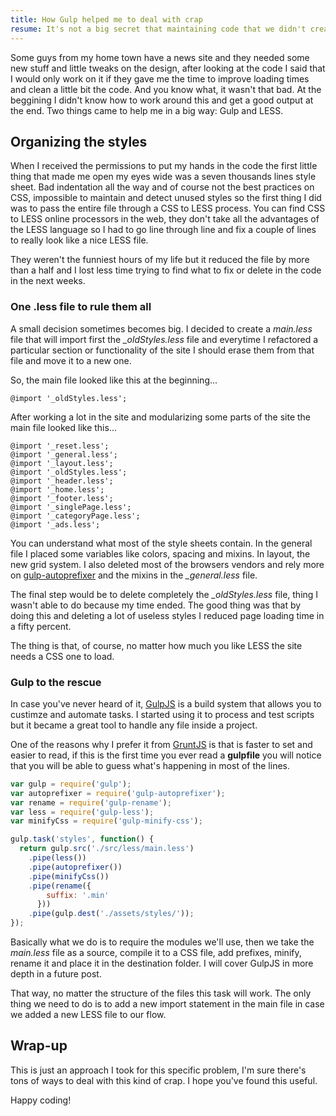 ```yaml
---
title: How Gulp helped me to deal with crap
resume: It's not a big secret that maintaining code that we didn't create is a big pain sometimes. Of course the only fact that other developer did it puts us in an uncomfortable place because there's a high chance that you're trying to understand patterns and approaches you wouldn't have taken, which doesn't mean they are wrong they just aren't yours. For a few months I had to deal not only with this, but with code full of bad practices.
---
```


Some guys from my home town have a news site and they needed some new stuff and little tweaks on the design, after looking at the code I said that I would only work on it if they gave me the time to improve loading times and clean a little bit the code. And you know what, it wasn't that bad. At the beggining I didn't know how to work around this and get a good output at the end. Two things came to help me in a big way: Gulp and LESS.


## Organizing the styles

When I received the permissions to put my hands in the code the first little thing that made me open my eyes wide was a seven thousands lines style sheet. Bad indentation all the way and of course not the best practices on CSS, impossible to maintain and detect unused styles so the first thing I did was to pass the entire file through a CSS to LESS process. You can find CSS to LESS online processors in the web, they don't take all the advantages of the LESS language so I had to go line through line and fix a couple of lines to really look like a nice LESS file.

They weren't the funniest hours of my life but it reduced the file by more than a half and I lost less time trying to find what to fix or delete in the code in the next weeks.

### One .less file to rule them all

A small decision sometimes becomes big. I decided to create a *main.less* file that will import first the *_oldStyles.less* file and everytime I refactored a particular section or functionality of the site I should erase them from that file and move it to a new one.

So, the main file looked like this at the beginning...

```
@import '_oldStyles.less';
```

After working a lot in the site and modularizing some parts of the site the main file looked like this...

```
@import '_reset.less';
@import '_general.less';
@import '_layout.less';
@import '_oldStyles.less';
@import '_header.less';
@import '_home.less';
@import '_footer.less';
@import '_singlePage.less';
@import '_categoryPage.less';
@import '_ads.less';
```

You can understand what most of the style sheets contain. In the general file I placed some variables like colors, spacing and mixins. In layout, the new grid system. I also deleted most of the browsers vendors and rely more on <a target="_blank" href="https://www.npmjs.com/package/gulp-autoprefixer">gulp-autoprefixer</a> and the mixins in the *_general.less* file.

The final step would be to delete completely the *_oldStyles.less* file, thing I wasn't able to do because my time ended. The good thing was that by doing this and deleting a lot of useless styles I reduced page loading time in a fifty percent.

The thing is that, of course, no matter how much you like LESS the site needs a CSS one to load.


### Gulp to the rescue

In case you've never heard of it, <a href="http://www.gulpjs.com" target="_blank">GulpJS</a> is a build system that allows you to custimze and automate tasks. I started using it to process and test scripts but it became a great tool to handle any file inside a project.

One of the reasons why I prefer it from <a href="http://www.gruntjs.com" target="_blank">GruntJS</a> is that is faster to set and easier to read, if this is the first time you ever read a **gulpfile** you will notice that you will be able to guess what's happening in most of the lines.

```js
var gulp = require('gulp');
var autoprefixer = require('gulp-autoprefixer');
var rename = require('gulp-rename');
var less = require('gulp-less');
var minifyCss = require('gulp-minify-css');

gulp.task('styles', function() {
  return gulp.src('./src/less/main.less')
    .pipe(less())
    .pipe(autoprefixer())
    .pipe(minifyCss())
    .pipe(rename({
        suffix: '.min'
      }))
    .pipe(gulp.dest('./assets/styles/'));
});
```

Basically what we do is to require the modules we'll use, then we take the *main.less* file as a source, compile it to a CSS file, add prefixes, minify, rename it and place it in the destination folder. I will cover GulpJS in more depth in a future post.

That way, no matter the structure of the files this task will work. The only thing we need to do is to add a new import statement in the main file in case we added a new LESS file to our flow.


## Wrap-up

This is just an approach I took for this specific problem, I'm sure there's tons of ways to deal with this kind of crap. I hope you've found this useful.

Happy coding!

